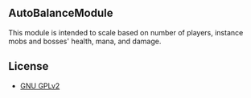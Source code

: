 ## AutoBalanceModule

This module is intended to scale based on number of players, instance mobs and bosses' health, mana, and damage.

## License

- [GNU GPLv2](LICENSE.md)
